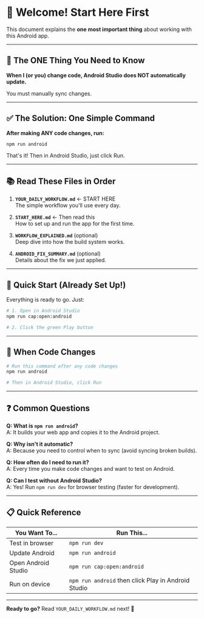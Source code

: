 # 👋 Welcome! Start Here First

This document explains the **one most important thing** about working with this Android app.

---

## 🎯 The ONE Thing You Need to Know

**When I (or you) change code, Android Studio does NOT automatically update.**

You must manually sync changes.

---

## ✅ The Solution: One Simple Command

**After making ANY code changes, run:**

```bash
npm run android
```

That's it! Then in Android Studio, just click Run.

---

## 📚 Read These Files in Order

1. **`YOUR_DAILY_WORKFLOW.md`** ← START HERE  
   The simple workflow you'll use every day.

2. **`START_HERE.md`** ← Then read this  
   How to set up and run the app for the first time.

3. **`WORKFLOW_EXPLAINED.md`** (optional)  
   Deep dive into how the build system works.

4. **`ANDROID_FIX_SUMMARY.md`** (optional)  
   Details about the fix we just applied.

---

## 🚀 Quick Start (Already Set Up!)

Everything is ready to go. Just:

```bash
# 1. Open in Android Studio
npm run cap:open:android

# 2. Click the green Play button
```

---

## 🔄 When Code Changes

```bash
# Run this command after any code changes
npm run android

# Then in Android Studio, click Run
```

---

## ❓ Common Questions

**Q: What is `npm run android`?**  
A: It builds your web app and copies it to the Android project.

**Q: Why isn't it automatic?**  
A: Because you need to control when to sync (avoid syncing broken builds).

**Q: How often do I need to run it?**  
A: Every time you make code changes and want to test on Android.

**Q: Can I test without Android Studio?**  
A: Yes! Run `npm run dev` for browser testing (faster for development).

---

## 📋 Quick Reference

| You Want To... | Run This... |
|----------------|-------------|
| Test in browser | `npm run dev` |
| Update Android | `npm run android` |
| Open Android Studio | `npm run cap:open:android` |
| Run on device | `npm run android` then click Play in Android Studio |

---

**Ready to go?** Read `YOUR_DAILY_WORKFLOW.md` next! 🚀
